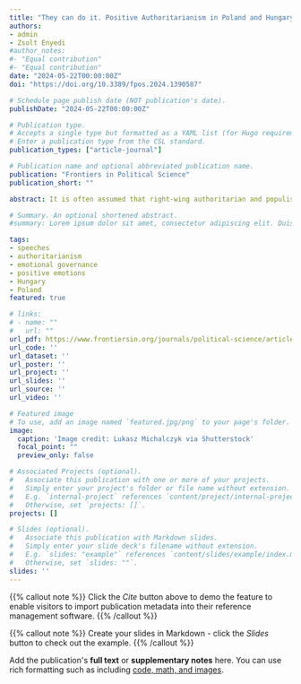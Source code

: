 ```yaml
---
title: "They can do it. Positive Authoritarianism in Poland and Hungary"
authors:
- admin
- Zsolt Enyedi
#author_notes:
#- "Equal contribution"
#- "Equal contribution"
date: "2024-05-22T00:00:00Z"
doi: "https://doi.org/10.3389/fpos.2024.1390587"

# Schedule page publish date (NOT publication's date).
publishDate: "2024-05-22T00:00:00Z"

# Publication type.
# Accepts a single type but formatted as a YAML list (for Hugo requirements).
# Enter a publication type from the CSL standard.
publication_types: ["article-journal"]

# Publication name and optional abbreviated publication name.
publication: "Frontiers in Political Science"
publication_short: ""

abstract: It is often assumed that right-wing authoritarian and populist parties appeal primarily to negative feelings such as frustration, fear or alienation, and that positive sentiments appear in their discourse mostly in the form of nostalgia. Our hypothesis is that this description fails to apply to leaders in power. This article employs a mixed-methods approach, using a novel dataset of Viktor Orbán’s (Fidesz - Hungary) and Jarosław Kaczyński’s (PiS - Poland) speeches. After grouping positive sentences, a structural topic model identifies central topics, while the qualitative part describes and contextualizes the nature of the detected positive messages. Our analysis reveals that Orbán and Kaczyński incorporate various types of positive sentiments, such as optimism, pride, and efficacy, into their discourse. Contrary to popular belief, they dedicate considerable attention to discussing the future and utilize various rhetorical devices to convey positive messages. These messages are intrinsically interwoven with the leaders’ visions of past and future, offering insights into the underlying framework of their fundamentally conflict-centered and illiberal worldview. This study challenges the notion that right-wing authoritarian politics rely solely on “politics of fear”. Instead, it suggests that such leaders employ positive affective appeals as a form of emotional governance.

# Summary. An optional shortened abstract.
#summary: Lorem ipsum dolor sit amet, consectetur adipiscing elit. Duis posuere tellus ac convallis placerat. Proin tincidunt magna sed ex sollicitudin condimentum.

tags:
- speeches
- authoritarianism
- emotional governance
- positive emotions
- Hungary
- Poland
featured: true

# links:
# - name: ""
#   url: ""
url_pdf: https://www.frontiersin.org/journals/political-science/articles/10.3389/fpos.2024.1390587/full
url_code: ''
url_dataset: ''
url_poster: ''
url_project: ''
url_slides: ''
url_source: ''
url_video: ''

# Featured image
# To use, add an image named `featured.jpg/png` to your page's folder. 
image:
  caption: 'Image credit: Lukasz Michalczyk via Shutterstock'
  focal_point: ""
  preview_only: false

# Associated Projects (optional).
#   Associate this publication with one or more of your projects.
#   Simply enter your project's folder or file name without extension.
#   E.g. `internal-project` references `content/project/internal-project/index.md`.
#   Otherwise, set `projects: []`.
projects: []

# Slides (optional).
#   Associate this publication with Markdown slides.
#   Simply enter your slide deck's filename without extension.
#   E.g. `slides: "example"` references `content/slides/example/index.md`.
#   Otherwise, set `slides: ""`.
slides: ''
---
```


{{% callout note %}}
Click the *Cite* button above to demo the feature to enable visitors to import publication metadata into their reference management software.
{{% /callout %}}

{{% callout note %}}
Create your slides in Markdown - click the *Slides* button to check out the example.
{{% /callout %}}

Add the publication's **full text** or **supplementary notes** here. You can use rich formatting such as including [code, math, and images](https://docs.hugoblox.com/content/writing-markdown-latex/).
